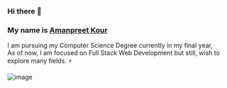 ### Hi there 👋
### My name is [Amanpreet Kour](https://www.linkedin.com/in/amanpreet-kour-45286a1b9/)

 I am pursuing my Computer Science Degree currently in my final year,                              
 As of now, I am focused on Full Stack Web Development but still, wish to explore many fields. ⚡

  ![image](https://github.com/amanpreet116/amanpreet116/assets/77164099/a93de3eb-2c62-4e68-97ff-cc8d46b2faba)

<!--
**amanpreet116/amanpreet116** is a ✨ _special_ ✨ repository because its `README.md` (this file) appears on your GitHub profile.

Here are some ideas to get you started:

- 🌱 I’m currently learning Web Development
- 📫 How to reach me: akour8315@gmail.com
- 😄 Pronouns: she/her
-->
